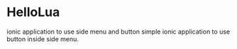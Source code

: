 # HelloLua
ionic application to use side menu and button
simple ionic application to use button inside side menu.
